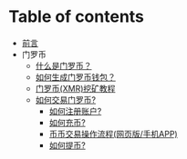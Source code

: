 # Table of contents

* [前言](README.md)
* 门罗币
  * [什么是门罗币？](XMR/ABOUT.md)
  * [如何生成门罗币钱包？](XMR/Wallet.md)
  * [门罗币(XMR)挖矿教程]()
  * [如何交易门罗币?](XMR)
     * [如何注册账户?](XMR/REGISTER.md)
     * [如何充币?](XMR/RECHARGE.md)
     * [币币交易操作流程(网页版/手机APP)](XMR/TRANSACTION.md)
     * [如何提币?](XMR/WITHDRAW.md)